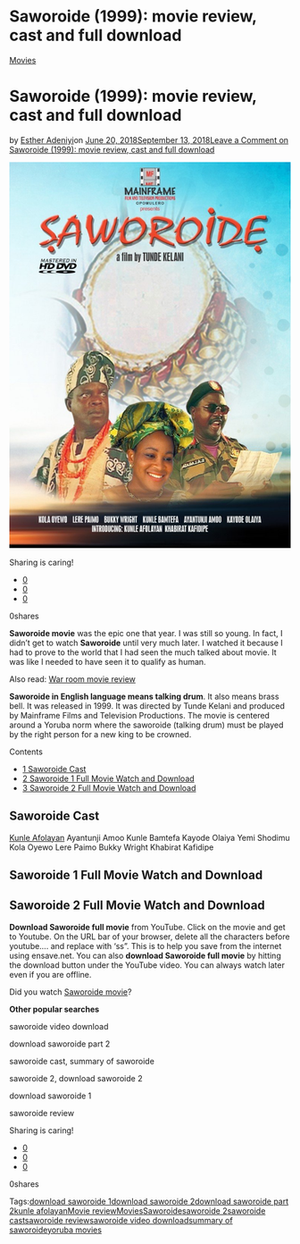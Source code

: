 # Saworoide (1999): movie review, cast and full download

[Movies](https://estheradeniyi.com/category/movies/)
# Saworoide (1999): movie review, cast and full download

by [Esther Adeniyi](https://estheradeniyi.com/author/esther-adeniyi/)on [June 20, 2018September 13, 2018](https://estheradeniyi.com/saworoide-1999-movie-review-cast-and-full-download/)[Leave a Comment on Saworoide (1999): movie review, cast and full download](https://estheradeniyi.com/saworoide-1999-movie-review-cast-and-full-download/#respond)

![Saworoide](images\Saworoide-image.jpg)

Sharing is caring!

- [0](https://www.facebook.com/sharer/sharer.php?u=https%3A%2F%2Festheradeniyi.com%2Fsaworoide-1999-movie-review-cast-and-full-download%2F&amp;t=Saworoide%20%281999%29%3A%20movie%20review%2C%20cast%20and%20full%20download)
- [0](https://twitter.com/intent/tweet?text=Saworoide%20%281999%29%3A%20movie%20review%2C%20cast%20and%20full%20download&amp;url=https%3A%2F%2Festheradeniyi.com%2Fsaworoide-1999-movie-review-cast-and-full-download%2F)
- [0](#)

0shares

**Saworoide movie** was the epic one that year. I was still so young. In fact, I didn&#x2019;t get to watch **Saworoide** until very much later. I watched it because I had to prove to the world that I had seen the much talked about movie. It was like I needed to have seen it to qualify as human.

Also read: [War room movie review](https://estheradeniyi.com/35-lessons-i-picked-from-war-room-2015/)

**Saworoide in English language means talking drum**. It also means brass bell. It was released in 1999. It was directed by Tunde Kelani and produced by Mainframe Films and Television Productions. The movie is centered around a Yoruba norm where the saworoide (talking drum) must be played by the right person for a new king to be crowned.

Contents

- [1 Saworoide Cast](#Saworoide_Cast)
- [2 Saworoide 1 Full Movie Watch and Download](#Saworoide_1_Full_Movie_Watch_and_Download)
- [3 Saworoide 2 Full Movie Watch and Download](#Saworoide_2_Full_Movie_Watch_and_Download)

## Saworoide Cast

[Kunle Afolayan](https://estheradeniyi.com/the-tribunal-kunle-afolayan-movie/)
 Ayantunji Amoo
 Kunle Bamtefa
 Kayode Olaiya
 Yemi Shodimu
 Kola Oyewo
 Lere Paimo
 Bukky Wright
 Khabirat Kafidipe

## Saworoide 1 Full Movie Watch and Download

## Saworoide 2 Full Movie Watch and Download

**Download Saworoide full movie** from YouTube. Click on the movie and get to Youtube. On the URL bar of your browser, delete all the characters before youtube&#x2026;. and replace with &#x2018;ss&#x201D;. This is to help you save from the internet using ensave.net. You can also **download Saworoide full movie** by hitting the download button under the YouTube video. You can always watch later even if you are offline.

Did you watch [Saworoide movie](http://www.pulse.ng/entertainment/movies/throwbackthursday-who-remembers-tunde-kelanis-1999-movie-saworoide-id6124101.html)?

**Other popular searches**

saworoide video download

download saworoide part 2

saworoide cast, summary of saworoide

saworoide 2, download saworoide 2

download saworoide 1

saworoide review

Sharing is caring!

- [0](https://www.facebook.com/sharer/sharer.php?u=https%3A%2F%2Festheradeniyi.com%2Fsaworoide-1999-movie-review-cast-and-full-download%2F&amp;t=Saworoide%20%281999%29%3A%20movie%20review%2C%20cast%20and%20full%20download)
- [0](https://twitter.com/intent/tweet?text=Saworoide%20%281999%29%3A%20movie%20review%2C%20cast%20and%20full%20download&amp;url=https%3A%2F%2Festheradeniyi.com%2Fsaworoide-1999-movie-review-cast-and-full-download%2F)
- [0](#)

0shares

Tags:[download saworoide 1](https://estheradeniyi.com/tag/download-saworoide-1/)[download saworoide 2](https://estheradeniyi.com/tag/download-saworoide-2/)[download saworoide part 2](https://estheradeniyi.com/tag/download-saworoide-part-2/)[kunle afolayan](https://estheradeniyi.com/tag/kunle-afolayan/)[Movie review](https://estheradeniyi.com/tag/movie-review/)[Movies](https://estheradeniyi.com/tag/movies/)[Saworoide](https://estheradeniyi.com/tag/saworoide/)[saworoide 2](https://estheradeniyi.com/tag/saworoide-2/)[saworoide cast](https://estheradeniyi.com/tag/saworoide-cast/)[saworoide review](https://estheradeniyi.com/tag/saworoide-review/)[saworoide video download](https://estheradeniyi.com/tag/saworoide-video-download/)[summary of saworoide](https://estheradeniyi.com/tag/summary-of-saworoide/)[yoruba movies](https://estheradeniyi.com/tag/yoruba-movies/)